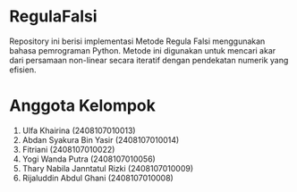 # RegulaFalsi
Repository ini berisi implementasi Metode Regula Falsi menggunakan bahasa pemrograman Python.
Metode ini digunakan untuk mencari akar dari persamaan non-linear secara iteratif dengan pendekatan numerik yang efisien.

# Anggota Kelompok
1. Ulfa Khairina                (2408107010013)
2. Abdan Syakura Bin Yasir      (2408107010014)
3. Fitriani                     (2408107010022)
4. Yogi Wanda Putra             (2408107010056)
5. Thary Nabila Janntatul Rizki (2408107010009)
6. Rijaluddin Abdul Ghani       (2408107010008)




   
